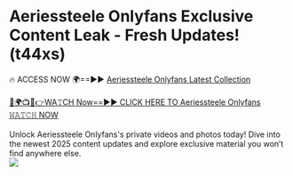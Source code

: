 # Aeriessteele Onlyfans Exclusive Content Leak - Fresh Updates! (t44xs)

🔥 ACCESS NOW 🌍==►► <a href="https://tinyurl.com/kvy9nzfs" rel="nofollow">Aeriessteele Onlyfans Latest Collection</a>
<br><br>
[🔴🌍📺📱👉WA𝚃CH Now==►► CLICK HERE TO Aeriessteele Onlyfans 𝚆𝙰𝚃𝙲𝙷 NOW](https://tinyurl.com/kvy9nzfs)
<br><br>
Unlock Aeriessteele Onlyfans's private videos and photos today! Dive into the newest 2025 content updates and explore exclusive material you won’t find anywhere else.
<br>
<a href="https://tinyurl.com/kvy9nzfs" rel="nofollow" data-target="animated-image.originalLink"><img src="https://camo.githubusercontent.com/8a4f000d20f83aca3bf7ec5f350d767afa0574a8a352519fd8cfa583a6f93a33/68747470733a2f2f692e696d6775722e636f6d2f644a486b345a712e676966" data-canonical-src="https://i.imgur.com/dJHk4Zq.gif" style="max-width: 100%; display: inline-block;" data-target="animated-image.originalImage"></a>
<br>
